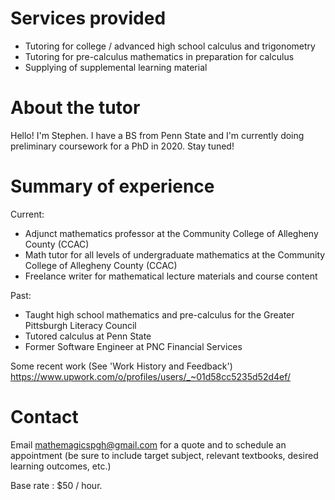 # Services provided
 - Tutoring for college / advanced high school calculus and trigonometry
 - Tutoring for pre-calculus mathematics in preparation for calculus
 - Supplying of supplemental learning material


# About the tutor

Hello!  I'm Stephen.  I have a BS from Penn State and I'm currently doing preliminary coursework for a PhD in 2020.  Stay tuned!

# Summary of experience
Current:
- Adjunct mathematics professor at the Community College of Allegheny County (CCAC)
- Math tutor for all levels of undergraduate mathematics at the Community College of Allegheny County (CCAC)
- Freelance writer for mathematical lecture materials and course content

Past:
- Taught high school mathematics and pre-calculus for the Greater Pittsburgh Literacy Council
- Tutored calculus at Penn State
- Former Software Engineer at PNC Financial Services

Some recent work (See 'Work History and Feedback')
<https://www.upwork.com/o/profiles/users/_~01d58cc5235d52d4ef/>

# Contact

Email <mathemagicspgh@gmail.com> for a quote and to schedule an appointment (be sure to include target subject, relevant textbooks, desired learning outcomes, etc.)  

Base rate : $50 / hour.
